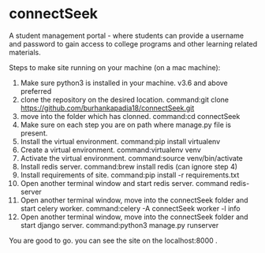 # connectSeek
A student management portal - where students can provide a username and password to gain access to college programs and other learning related materials.

Steps to make site running on your machine (on a mac machine):
1. Make sure python3 is installed in your machine. v3.6 and above preferred
2. clone the repository on the desired location. command:git clone https://github.com/burhankapadia18/connectSeek.git
3. move into the folder which has clonned. command:cd connectSeek
4. Make sure on each step you are on path where manage.py file is present.
5. Install the virtual environment. command:pip install virtualenv
6. Create a virtual environment. command:virtualenv venv
7. Activate the virtual environment. command:source venv/bin/activate
8. Install redis server. command:brew install redis (can ignore step 4)
9. Install requirements of site. command:pip install -r requirements.txt
10. Open another terminal window and start redis server. command redis-server
11. Open another terminal window, move into the connectSeek folder and start celery worker. command:celery -A connectSeek worker -l info
12. Open another terminal window, move into the connectSeek folder and start django server. command:python3 manage.py runserver

You are good to go. you can see the site on the localhost:8000 .
